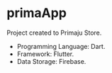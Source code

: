 # primaApp
Project created to Primaju Store.

- Programming Language: Dart.
- Framework: Flutter.
- Data Storage: Firebase.
